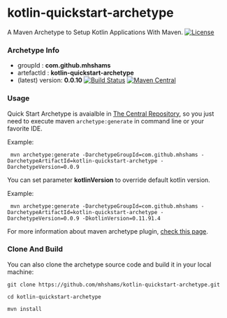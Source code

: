 # kotlin-quickstart-archetype

A Maven Archetype to Setup Kotlin Applications With Maven.
[![License](https://pypip.in/license/apache-libcloud/badge.png)]()
 
### Archetype Info
- groupId         : **com.github.mhshams**
- artefactId      : **kotlin-quickstart-archetype**
- (latest) version: **0.0.10**
[![Build Status](https://travis-ci.org/mhshams/kotlin-quickstart-archetype.svg?branch=master)](https://travis-ci.org/mhshams/kotlin-quickstart-archetype)
[![Maven Central](https://maven-badges.herokuapp.com/maven-central/com.github.mhshams/kotlin-quickstart-archetype/badge.svg)](https://maven-badges.herokuapp.com/maven-central/com.github.mhshams/kotlin-quickstart-archetype)

### Usage

Quick Start Archetype is avaialble in [The Central Repository](http://search.maven.org/#browse), so you just need to execute maven `archetype:generate` in command line or your favorite IDE.

Example:
```
 mvn archetype:generate -DarchetypeGroupId=com.github.mhshams -DarchetypeArtifactId=kotlin-quickstart-archetype -DarchetypeVersion=0.0.9

```

You can set parameter **kotlinVersion** to override default kotlin version.

Example:
```
 mvn archetype:generate -DarchetypeGroupId=com.github.mhshams -DarchetypeArtifactId=kotlin-quickstart-archetype -DarchetypeVersion=0.0.9 -DkotlinVersion=0.11.91.4

```

For more information about maven archetype plugin, [check this page](http://maven.apache.org/archetype/maven-archetype-plugin/).

### Clone And Build

You can also clone the archetype source code and build it in your local machine:

```
git clone https://github.com/mhshams/kotlin-quickstart-archetype.git

cd kotlin-quickstart-archetype

mvn install

```

